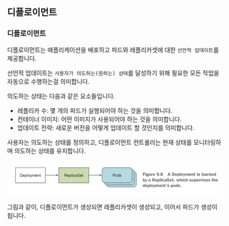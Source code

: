 ## 디플로이먼트

### 디플로이먼트
디플로이먼트는 애플리케이션을 배포하고 파드와 레플리카셋에 대한 `선언적 업데이트`를 제공합니다.

선언적 업데이트는 `사용자가 의도하는(원하는) 상태`를 달성하기 위해 필요한 모든 작업을 자동으로 수행하는걸 의미합니다.

의도하는 상태는 다음과 같은 요소들입니다.
- 레플리카 수: 몇 개의 파드가 실행되어야 하는 것을 의미합니다.
- 컨테이너 이미지: 어떤 이미지가 사용되어야 하는 것을 의미합니다.
- 업데이트 전략: 새로운 버전을 어떻게 업데이트 할 것인지를 의미합니다.

사용자는 의도하는 상태를 정의하고, 디플로이먼트 컨트롤러는 현재 상태를 모니터링하며 의도하는 상태를 유지합니다.

![image](./images/deployment-image.png)

그림과 같이, 디플로이먼트가 생성되면 레플리카셋이 생성되고, 이어서 파드가 생성이 됩니다.




